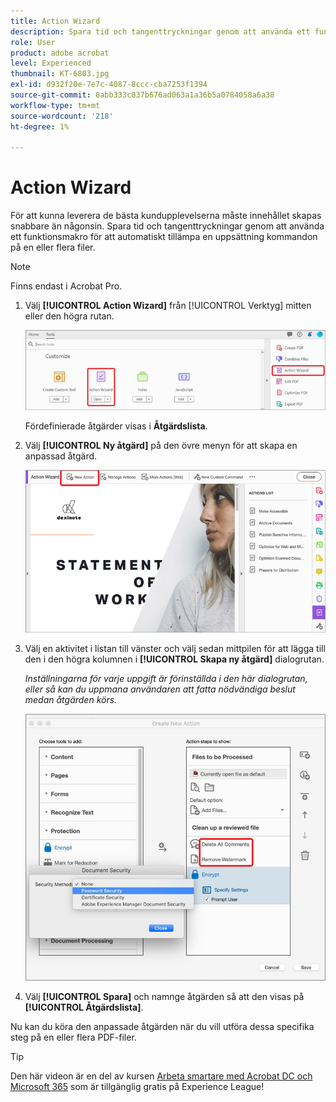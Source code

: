 ```yaml
---
title: Action Wizard
description: Spara tid och tangenttryckningar genom att använda ett funktionsmakro för att automatiskt tillämpa en uppsättning kommandon på en eller flera filer
role: User
product: adobe acrobat
level: Experienced
thumbnail: KT-6803.jpg
exl-id: d932f20e-7e7c-4087-8ccc-cba7253f1394
source-git-commit: 0abb333c037b676ad063a1a36b5a0784058a6a38
workflow-type: tm+mt
source-wordcount: '218'
ht-degree: 1%

---
```


# Action Wizard

För att kunna leverera de bästa kundupplevelserna måste innehållet skapas snabbare än någonsin. Spara tid och tangenttryckningar genom att använda ett funktionsmakro för att automatiskt tillämpa en uppsättning kommandon på en eller flera filer.

>[!NOTE]
>
>Finns endast i Acrobat Pro.

1. Välj **[!UICONTROL Action Wizard]** från [!UICONTROL Verktyg] mitten eller den högra rutan.

   ![Action Wizard steg 1](../assets/ActionWizard_1.png)

   Fördefinierade åtgärder visas i **Åtgärdslista**.

1. Välj **[!UICONTROL Ny åtgärd]** på den övre menyn för att skapa en anpassad åtgärd.

   ![Action Wizard steg 2](../assets/ActionWizard_2.png)

1. Välj en aktivitet i listan till vänster och välj sedan mittpilen för att lägga till den i den högra kolumnen i **[!UICONTROL Skapa ny åtgärd]** dialogrutan.

   *Inställningarna för varje uppgift är förinställda i den här dialogrutan, eller så kan du uppmana användaren att fatta nödvändiga beslut medan åtgärden körs.*

   ![Action Wizard Steg 3](../assets/ActionWizard_3.png)

1. Välj **[!UICONTROL Spara]** och namnge åtgärden så att den visas på **[!UICONTROL Åtgärdslista]**.

Nu kan du köra den anpassade åtgärden när du vill utföra dessa specifika steg på en eller flera PDF-filer.

>[!TIP]
>
>Den här videon är en del av kursen [Arbeta smartare med Acrobat DC och Microsoft 365](https://experienceleague.adobe.com/?recommended=Acrobat-U-1-2021.microsoft365) som är tillgänglig gratis på Experience League!
